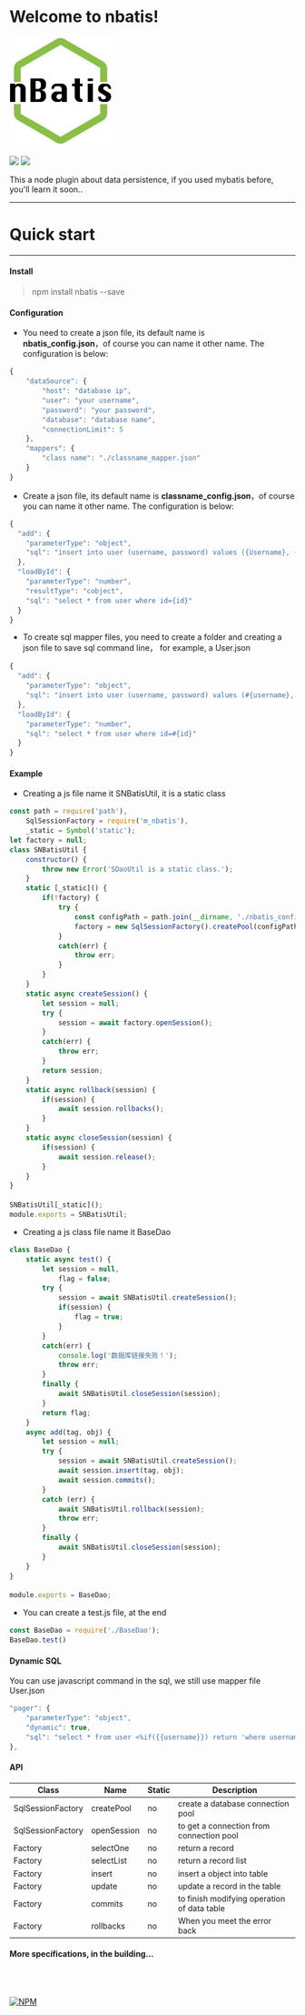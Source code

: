 Welcome to nbatis!
===================
![](https://github.com/vyspace/nbatis/blob/master/nbatis.jpg) 
<br/>
<br/>
![](https://img.shields.io/travis/rust-lang/rust.svg)  ![](https://img.shields.io/badge/tag-latest-blue.svg)

This a node plugin about data persistence, if you used mybatis before, you'll learn it soon..

----------


# Quick start
-------------
#### Install
>  npm install nbatis --save

#### Configuration

 - You need to create a json file, its default name is   
   **nbatis_config.json**，of  course you can name it other name. The configuration is below:

```javascript
{
	"dataSource": {
	    "host": "database ip",
	    "user": "your username",
	    "password": "your password",
	    "database": "database name",
	    "connectionLimit": 5
	},
	"mappers": {
	    "class name": "./classname_mapper.json"
	}
}
```

 - Create a json file, its default name is
   **classname_config.json**，of  course you can name it other name. The configuration is below:

```javascript
{
  "add": {
    "parameterType": "object",
    "sql": "insert into user (username, password) values ({Username}, {Password})"
  },
  "loadById": {
    "parameterType": "number",
    "resultType": "cobject",
    "sql": "select * from user where id={id}"
  }
}
```

- To create sql mapper files, you need to create a folder and creating a json file to save sql command line， for example, a User.json
```javascript
{
  "add": {
    "parameterType": "object",
    "sql": "insert into user (username, password) values (#{username}, #{password})"
  },
  "loadById": {
    "parameterType": "number",
    "sql": "select * from user where id=#{id}"
  }
}
```

#### Example

 - Creating a js file name it SNBatisUtil,  it is a static class

```javascript
const path = require('path'),
    SqlSessionFactory = require('m_nbatis'),
    _static = Symbol('static');
let factory = null;
class SNBatisUtil {
    constructor() {
        throw new Error('SDaoUtil is a static class.');
    }
    static [_static]() {
        if(!factory) {
            try {
                const configPath = path.join(__dirname, './nbatis_config.json');
                factory = new SqlSessionFactory().createPool(configPath);
            }
            catch(err) {
                throw err;
            }
        }
    }
    static async createSession() {
        let session = null;
        try {
            session = await factory.openSession();
        }
        catch(err) {
            throw err;
        }
        return session;
    }
    static async rollback(session) {
        if(session) {
            await session.rollbacks();
        }
    }
    static async closeSession(session) {
        if(session) {
            await session.release();
        }
    }
}

SNBatisUtil[_static]();
module.exports = SNBatisUtil;
```

 - Creating a js class file name it BaseDao
 

```javascript
class BaseDao {
	static async test() {
        let session = null,
            flag = false;
        try {
            session = await SNBatisUtil.createSession();
            if(session) {
                flag = true;
            }
        }
        catch(err) {
            console.log('数据库链接失败！');
            throw err;
        }
        finally {
            await SNBatisUtil.closeSession(session);
        }
        return flag;
    }
    async add(tag, obj) {
        let session = null;
        try {
            session = await SNBatisUtil.createSession();
            await session.insert(tag, obj);
            await session.commits();
        }
        catch (err) {
            await SNBatisUtil.rollback(session);
            throw err;
        }
        finally {
            await SNBatisUtil.closeSession(session);
        }
    }
}

module.exports = BaseDao;
```
- You can create a test.js file,  at the end


```javascript
const BaseDao = require('./BaseDao');
BaseDao.test()
```

#### Dynamic SQL

You can use javascript command in the sql, we still use mapper file User.json

```javascript
"pager": {
    "parameterType": "object",
    "dynamic": true,
    "sql": "select * from user <%if({{username}}) return 'where username like #{username}'%> <%if({{sort}}) return 'order by ${sort} ${order}'%> <%if({{pageSize}}) return 'limit #{pageOffset}, #{pageSize}'%>"
},
```

#### API

Class       |Name   | Static |   Description
-----------| ------ |--------|---------------
SqlSessionFactory|createPool | no     | create a database connection pool
SqlSessionFactory|openSession| no     | to get a connection from connection pool
Factory|selectOne | no     | return a record
Factory|selectList | no     | return a record list
Factory|insert | no     | insert a object into table
Factory|update | no     | update a record in the table
Factory|commits | no     | to finish modifying operation of data table
Factory|rollbacks | no     | When you meet the error back


#### More specifications,  in the building...

<br/>
<br/>


[![NPM](https://nodei.co/npm/nbatis.png)](https://nodei.co/npm/nbatis/)
